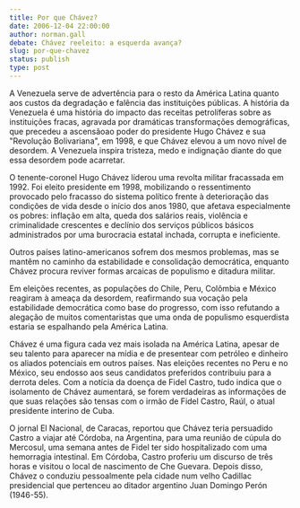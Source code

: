```yaml
---
title: Por que Chávez?
date: 2006-12-04 22:00:00
author: norman.gall
debate: Chávez reeleito: a esquerda avança?
slug: por-que-chavez
status: publish 
type: post
---
```


A Venezuela serve de advertência para o resto da América Latina quanto aos custos da degradação e falência das instituições públicas. A história da Venezuela é uma história do impacto das receitas petrolíferas sobre as instituições fracas, agravada por dramáticas transformações demográficas, que precedeu a ascensãoao poder do presidente Hugo Chávez e sua "Revolução Bolivariana", em 1998, e que Chávez elevou a um novo nível de desordem. A Venezuela inspira tristeza, medo e indignação diante do que essa desordem pode acarretar.  
  
O tenente-coronel Hugo Chávez líderou uma revolta militar fracassada em 1992. Foi eleito presidente em 1998, mobilizando o ressentimento provocado pelo fracasso do sistema político frente à deterioração das condições de vida desde o início dos anos 1980, que afetava especialmente os pobres: inflação em alta, queda dos salários reais, violência e  criminalidade crescentes e declínio dos serviços públicos básicos administrados por uma burocracia estatal inchada, corrupta e ineficiente.  
  
Outros países latino-americanos sofrem dos mesmos problemas, mas se mantêm no caminho da estabilidade e consolidação democrática, enquanto Chávez procura reviver formas arcaicas de populismo e ditadura militar.   
  
Em eleições recentes, as populações do Chile, Peru, Colômbia e México reagiram à ameaça da desordem, reafirmando sua vocação pela estabilidade democrática como base do progresso, com isso refutando a alegação de muitos comentaristas que uma onda de populismo esquerdista estaria se espalhando pela América Latina.   
  
Chávez é uma figura cada vez mais isolada na América Latina, apesar de seu talento para aparecer na mídia e de presentear com petróleo e dinheiro os aliados potenciais em outros países. Nas eleições recentes no Peru e no México, seu endosso aos seus candidatos preferidos contribuiu para a derrota deles. Com a notícia da doença de Fidel Castro, tudo indica que o isolamento de Chávez aumentará, se forem verdadeiras as informações de que suas relações são tensas com o irmão de Fidel Castro, Raúl, o atual presidente interino de Cuba.    
  
O jornal El Nacional, de Caracas, reportou que Chávez teria persuadido Castro a viajar até Córdoba, na Argentina, para uma reunião de cúpula do Mercosul, uma semana antes de Fidel ter sido hospitalizado com uma hemorragia intestinal. Em Córdoba, Castro proferiu um discurso de três horas e visitou o local de nascimento de Che Guevara. Depois disso, Chávez o conduziu pessoalmente pela cidade num velho Cadillac presidencial que pertenceu ao ditador argentino Juan Domingo Perón (1946-55).
